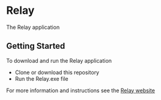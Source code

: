 # Relay
The Relay application

## Getting Started
To download and run the Relay application
- Clone or download this repository
- Run the Relay.exe file


For more information and instructions see the [Relay website](https://sites.google.com/iastate.edu/scottie/relay)
